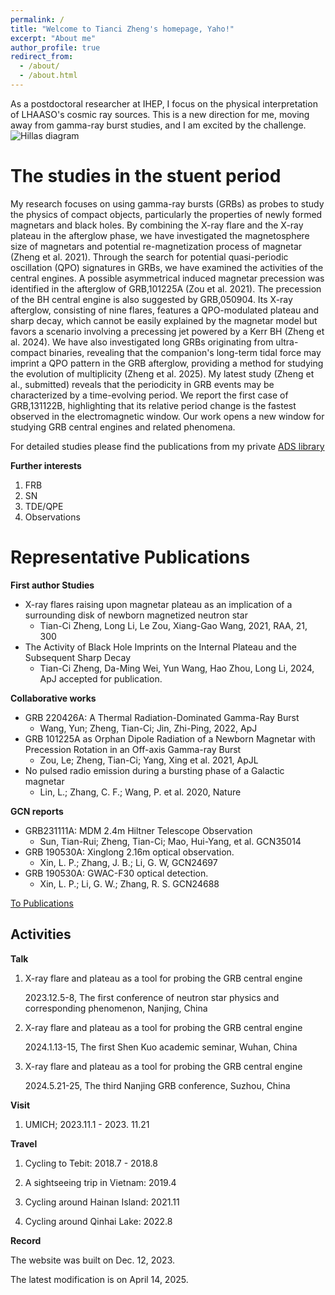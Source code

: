```yaml
---
permalink: /
title: "Welcome to Tianci Zheng's homepage, Yaho!"
excerpt: "About me"
author_profile: true
redirect_from: 
  - /about/
  - /about.html
---
```


As a postdoctoral researcher at IHEP, I focus on the physical interpretation of LHAASO's cosmic ray sources. This is a new direction for me, moving away from gamma-ray burst studies, and I am excited by the challenge.
![Hillas diagram](https://Tianci-Zheng.github.io/images/Hillas_diagram.png)



The studies in the stuent period
======
My research focuses on using gamma-ray bursts (GRBs) as probes to study the physics of compact objects, particularly the properties of newly formed magnetars and black holes. 
By combining the X-ray flare and the X-ray plateau in the afterglow phase, we have investigated the magnetosphere size of magnetars and potential re-magnetization process of magnetar (Zheng et al. 2021). Through the search for potential quasi-periodic oscillation (QPO) signatures in GRBs, we have examined the activities of the central engines. A possible asymmetrical induced magnetar precession was identified in the afterglow of GRB\,101225A (Zou et al. 2021). The precession of the BH central engine is also suggested by GRB\,050904. Its X-ray afterglow, consisting of nine flares, features a QPO-modulated plateau and sharp decay, which cannot be easily explained by the magnetar model but favors a scenario involving a precessing jet powered by a Kerr BH (Zheng et al. 2024). We have also investigated long GRBs originating from ultra-compact binaries, revealing that the companion's long-term tidal force may imprint a QPO pattern in the GRB afterglow, providing a method for studying the evolution of multiplicity (Zheng et al. 2025). My latest study (Zheng et al., submitted) reveals that the periodicity in GRB events may be characterized by a time-evolving period. We report the first case of GRB,131122B, highlighting that its relative period change is the fastest observed in the electromagnetic window. Our work opens a new window for studying GRB central engines and related phenomena.

For detailed studies please find the publications from my private [ADS library](https://ui.adsabs.harvard.edu/public-libraries/lgsSLQwzQ0GLO3hxMgFZjA)

**Further interests**

1. FRB
2. SN
3. TDE/QPE
4. Observations

Representative Publications
======
**First author Studies**
* X-ray flares raising upon magnetar plateau as an implication of a surrounding disk of newborn magnetized neutron star
  * Tian-Ci Zheng, Long Li, Le Zou, Xiang-Gao Wang, 2021, RAA, 21, 300  
* The Activity of Black Hole Imprints on the Internal Plateau and the Subsequent Sharp Decay
  * Tian-Ci Zheng, Da-Ming Wei, Yun Wang, Hao Zhou, Long Li, 2024, ApJ accepted for publication.


**Collaborative works**

* GRB 220426A: A Thermal Radiation-Dominated Gamma-Ray Burst
  * Wang, Yun; Zheng, Tian-Ci; Jin, Zhi-Ping, 2022, ApJ
* GRB 101225A as Orphan Dipole Radiation of a Newborn Magnetar with Precession Rotation in an Off-axis Gamma-ray Burst
  * Zou, Le; Zheng, Tian-Ci; Yang, Xing et al. 2021, ApJL
* No pulsed radio emission during a bursting phase of a Galactic magnetar
    * Lin, L.; Zhang, C. F.; Wang, P. et al. 2020, Nature
  
**GCN reports**

* GRB231111A: MDM 2.4m Hiltner Telescope Observation
  * Sun, Tian-Rui; Zheng, Tian-Ci; Mao, Hui-Yang, et al. GCN35014
* GRB 190530A: Xinglong 2.16m optical observation.
  * Xin, L. P.; Zhang, J. B.; Li, G. W, GCN24697
* GRB 190530A: GWAC-F30 optical detection.
  * Xin, L. P.; Li, G. W.; Zhang, R. S. GCN24688

[To Publications](https://tianci-zheng.github.io/publications/)  

Activities
------

**Talk**

1. X-ray flare and plateau as a tool for probing the GRB central engine
   
   2023.12.5-8, The first conference of neutron star physics and corresponding phenomenon, Nanjing, China

2. X-ray flare and plateau as a tool for probing the GRB central engine

   2024.1.13-15, The first Shen Kuo academic seminar, Wuhan, China

3. X-ray flare and plateau as a tool for probing the GRB central engine

   2024.5.21-25, The third Nanjing GRB conference, Suzhou, China
   
**Visit**

1. UMICH; 2023.11.1 - 2023. 11.21

**Travel**

1. Cycling to Tebit: 2018.7 - 2018.8

2. A sightseeing trip in Vietnam: 2019.4

3. Cycling around Hainan Island: 2021.11
   
4. Cycling around Qinhai Lake: 2022.8


**Record**

  The website was built on Dec. 12, 2023‎. 

  The latest modification is on April 14, 2025.
